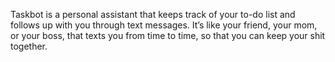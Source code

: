 Taskbot is a personal assistant that keeps track of your to-do list and follows up with you through text messages. It’s like your friend, your mom, or your boss, that texts you from time to time, so that you can keep your shit together.
